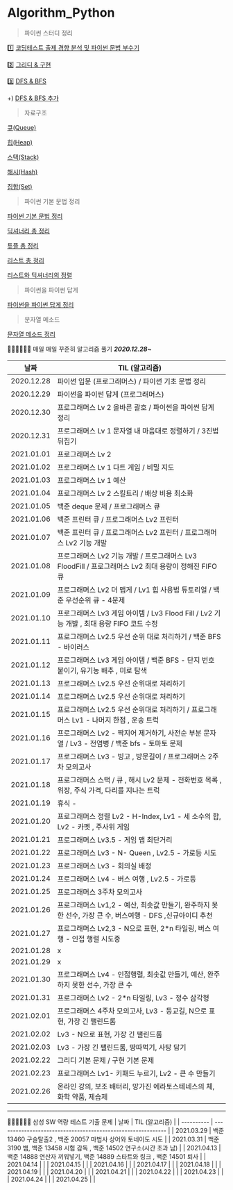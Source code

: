 # Algorithm_Python



> 파이썬 스터디 정리

1️⃣ [코딩테스트 출제 경향 분석 및 파이썬 문법 부수기](https://github.com/yunakim2/Algorithm_Python/blob/master/%ED%8C%8C%EC%9D%B4%EC%8D%AC%EC%8A%A4%ED%84%B0%EB%94%94/%EB%8F%99%EB%B9%88%EB%82%98_%EC%9D%B4%EC%BD%94%ED%85%8C_1%EA%B0%95.md)

2️⃣ [그리디 & 구현 ](https://github.com/yunakim2/Algorithm_Python/blob/master/%ED%8C%8C%EC%9D%B4%EC%8D%AC%EC%8A%A4%ED%84%B0%EB%94%94/%EB%8F%99%EB%B9%88%EB%82%98_%EC%9D%B4%EC%BD%94%ED%85%8C_2%EA%B0%95.md)

3️⃣ [DFS & BFS](https://github.com/yunakim2/Algorithm_Python/blob/master/%ED%8C%8C%EC%9D%B4%EC%8D%AC%EC%8A%A4%ED%84%B0%EB%94%94/dfs:bfs.md)
 
+) [DFS & BFS 추가](https://github.com/yunakim2/Algorithm_Python/blob/master/%ED%8C%8C%EC%9D%B4%EC%8D%AC%EC%8A%A4%ED%84%B0%EB%94%94/%EB%8F%99%EB%B9%88%EB%82%98_%EC%9D%B4%EC%BD%94%ED%85%8C_3%EA%B0%95.md)




> 자료구조

[큐(Queue)](https://yunaaaas.tistory.com/29?category=966971)

[힙(Heap)](https://yunaaaas.tistory.com/36?category=966971)

[스택(Stack)](https://yunaaaas.tistory.com/48?category=966971)

[해시(Hash)](https://yunaaaas.tistory.com/46?category=966971)

[집합(Set)](https://yunaaaas.tistory.com/47?category=966971)

> 파이썬 기본 문법 정리

[파이썬 기본 문법 정리](https://github.com/yunakim2/Algorithm_Python/blob/master/%ED%8C%8C%EC%9D%B4%EC%8D%AC%20%EA%B8%B0%EB%B3%B8%20%EB%AC%B8%EB%B2%95%20%EC%A0%95%EB%A6%AC.md)

[딕셔너리 총 정리](https://yunaaaas.tistory.com/2?category=966971)

[튜플 총 정리](https://yunaaaas.tistory.com/3?category=966971)

[리스트 총 정리](https://yunaaaas.tistory.com/4?category=966971)

[리스트와 딕셔너리의 정렬](https://yunaaaas.tistory.com/5?category=966971)

> 파이썬을 파이썬 답게

[파이썬을 파이썬 답게 정리](https://yunaaaas.tistory.com/8?category=966971)

> 문자열 메소드

[문자열 메소드 정리](https://github.com/yunakim2/Algorithm_Python/blob/master/%EB%AC%B8%EC%9E%90%EC%97%B4%20%EB%A9%94%EC%86%8C%EB%93%9C.md)



💪🏻💪🏻💪🏻 매일 매일 꾸준히 알고리즘 풀기 ***2020.12.28~***

| 날짜       | TIL (알고리즘)                                               |
| ---------- | ------------------------------------------------------------ |
| 2020.12.28 | 파이썬 입문 (프로그래머스) / 파이썬 기초 문법 정리           |
| 2020.12.29 | 파이썬을 파이썬 답게 (프로그래머스)                          |
| 2020.12.30 | 프로그래머스 Lv 2 올바른 괄호 / 파이썬을 파이썬 답게 정리    |
| 2020.12.31 | 프로그래머스 Lv 1 문자열 내 마음대로 정렬하기 / 3진법 뒤집기 |
| 2021.01.01 | 프로그래머스 Lv 2                                            |
| 2021.01.02 | 프로그래머스 Lv 1 다트 게임 / 비밀 지도                      |
| 2021.01.03 | 프로그래머스 Lv 1 예산                                       |
| 2021.01.04 | 프로그래머스 Lv 2 스킬트리 / 배상 비용 최소화                |
| 2021.01.05 | 백준 deque 문제 / 프로그래머스 큐                            |
| 2021.01.06 | 백준 프린터 큐 / 프로그래머스 Lv2 프린터                     |
| 2021.01.07 | 백준 프린터 큐 / 프로그래머스 Lv2 프린터 / 프로그래머스 Lv2 기능 개발 |
| 2021.01.08 | 프로그래머스 Lv2 기능 개발 / 프로그래머스 Lv3 FloodFill / 프로그래머스 Lv2 최대 용량이 정해진 FIFO 큐 |
| 2021.01.09 | 프로그래머스 Lv2 더 맵게 / Lv1 힙 사용법 튜토리얼 / 백준 우선순위 큐 - 4문제 |
| 2021.01.10 | 프로그래머스 Lv3 게임 아이템 / Lv3 Flood Fill / Lv2 기능 개발 , 최대 용량 FIFO 코드 수정 |
| 2021.01.11 | 프로그래머스 Lv2.5 우선 순위 대로 처리하기  / 백준 BFS - 바이러스  |
| 2021.01.12 | 프로그래머스 Lv3 게임 아이템 / 백준 BFS - 단지 번호 붙이기, 유기농 배추 , 미로 탐색  |
| 2021.01.13 | 프로그래머스 Lv2.5 우선 순위대로 처리하기 | 
| 2021.01.14 | 프로그래머스 Lv2.5 우선 순위대로 처리하기  |
| 2021.01.15 | 프로그래머스 Lv2.5 우선 순위대로 처리하기 / 프로그래머스 Lv1 - 나머지 한점 , 운송 트럭 |
| 2021.01.16 | 프로그래머스 Lv2 - 짝지어 제거하기, 사전순 부분 문자열 / Lv3 - 전염병 / 백준 bfs - 토마토 문제 |
| 2021.01.17 | 프로그래머스 Lv3 - 빙고 , 방문길이 / 프로그래머스 2주차 모의고사 |
| 2021.01.18 | 프로그래머스 스택 / 큐 , 해시 Lv2 문제 - 전화번호 목록 , 위장, 주식 가격, 다리를 지나는 트럭 |
| 2021.01.19 | 휴식 - |
| 2021.01.20 | 프로그래머스 정렬 Lv2 - H-Index, Lv1 - 세 소수의 합, Lv2 - 카펫 , 주사위 게임  |
| 2021.01.21 | 프로그래머스 Lv3.5 - 게임 맵 최단거리 |
| 2021.01.22 | 프로그래머스 Lv3 - N- Queen , Lv2.5 - 가로등 시도|
| 2021.01.23 | 프로그래머스 Lv3 - 회의실 배정 |
| 2021.01.24 | 프로그래머스 Lv4 - 버스 여행 , Lv2.5 - 가로등 |
| 2021.01.25 | 프로그래머스 3주차 모의고사 |
| 2021.01.26 | 프로그래머스 Lv1,2 - 예산, 최솟값 만들기, 완주하지 못한 선수, 가장 큰 수, 버스여행 - DFS ,신규아이디 추천|
| 2021.01.27 | 프로그래머스 Lv2,3 - N으로 표현, 2*n 타일링, 버스 여행 - 인접 행렬 시도중 |
| 2021.01.28 | x |
| 2021.01.29 | x |
| 2021.01.30 | 프로그래머스 Lv4 - 인접행렬, 최솟값 만들기, 예산, 완주하지 못한 선수, 가장 큰 수 |
| 2021.01.31 | 프로그래머스 Lv2 - 2*n 타일링, Lv3 - 정수 삼각형 |
| 2021.02.01 | 프로그래머스 4주차 모의고사, Lv3 - 등교길, N으로 표현, 가장 긴 팰린드롬 |
| 2021.02.02 | Lv3 - N으로 표현, 가장 긴 팰린드롬 |
| 2021.02.03 | Lv3 - 가장 긴 팰린드롬, 땅따먹기, 사탕 담기 |
| 2021.02.22 | 그리디 기본 문제 / 구현 기본 문제 |
| 2021.02.23 | 프로그래머스 Lv1- 키패드 누르기, Lv2 - 큰 수 만들기|
| 2021.02.26 | 온라인 강의, 보조 배터리, 망가진 에라토스테네스의 체, 화학 약품, 제습제 |



---

💪🏻💪🏻💪🏻 삼성 SW 역량 테스트 기출 문제
| 날짜       | TIL (알고리즘)                                               |
| ---------- | ------------------------------------------------------------ |
| 2021.03.29 | 백준 13460 구슬탈출2 , 백준 20057 마법사 상어와 토네이도 시도 |
| 2021.03.31 | 백준 3190 뱀, 백준 13458 시험 감독 , 백준 14502 연구소(시간 초과 남) |
| 2021.04.13 | 백준 14888 연산자 끼워넣기, 백준 14889 스타트와 링크 , 백준 14501 퇴사 |
| 2021.04.14 |  |
| 2021.04.15 |  |
| 2021.04.16 |  |
| 2021.04.17 |  |
| 2021.04.18 |  |
| 2021.04.19 |  |
| 2021.04.20 |  |
| 2021.04.21 |  |
| 2021.04.22 |  |
| 2021.04.23 |  |
| 2021.04.24 |  |
| 2021.04.25 |  |